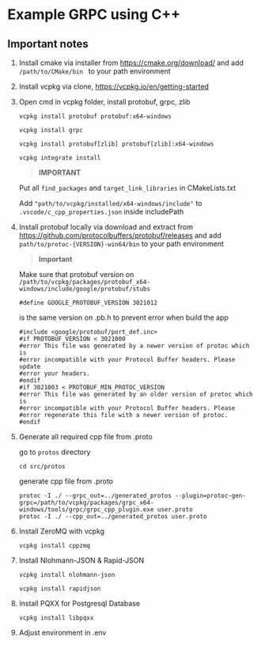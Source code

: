 # Example GRPC using C++

## Important notes

1. Install cmake via installer from https://cmake.org/download/ and add  ```/path/to/CMake/bin ``` to your path environment
   
2. Install vcpkg via clone, https://vcpkg.io/en/getting-started
   
3. Open cmd in vcpkg folder, install protobuf, grpc, zlib

    ```
    vcpkg install protobuf protobuf:x64-windows
    ```
    
    ```
    vcpkg install grpc
    ```
    
    ```
    vcpkg install protobuf[zlib] protobuf[zlib]:x64-windows
    ```
    
    ```
    vcpkg integrate install
    ```
    
    >**IMPORTANT**
    
    Put all ```find_packages``` and ```target_link_libraries``` in CMakeLists.txt
    
    Add ```"path/to/vcpkg/installed/x64-windows/include"``` to ```.vscode/c_cpp_properties.json``` inside includePath

4. Install protobuf locally via download and extract from https://github.com/protocolbuffers/protobuf/releases and add  ```path/to/protoc-{VERSION}-win64/bin``` to your path environment 

    >**Important**
    
    Make sure that protobuf version on  ```/path/to/vcpkg/packages/protobuf_x64-windows/include/google/protobuf/stubs```
    
    ```
    #define GOOGLE_PROTOBUF_VERSION 3021012
    ```

    is the same version on .pb.h to prevent error when build the app
    
    ```
    #include <google/protobuf/port_def.inc>
    #if PROTOBUF_VERSION < 3021000
    #error This file was generated by a newer version of protoc which is
    #error incompatible with your Protocol Buffer headers. Please update
    #error your headers.
    #endif
    #if 3021003 < PROTOBUF_MIN_PROTOC_VERSION
    #error This file was generated by an older version of protoc which is
    #error incompatible with your Protocol Buffer headers. Please
    #error regenerate this file with a newer version of protoc.
    #endif
    ```

5. Generate all required cpp file from .proto 

    go to ```protos``` directory

    ```
    cd src/protos
    ```

    generate cpp file from .proto
    ```
    protoc -I ./ --grpc_out=../generated_protos --plugin=protoc-gen-grpc=/path/to/vcpkg/packages/grpc_x64-windows/tools/grpc/grpc_cpp_plugin.exe user.proto
    protoc -I ./ --cpp_out=../generated_protos user.proto
    ```
6. Install ZeroMQ with vcpkg

    ```
    vcpkg install cppzmq
    ```
    
7. Install Nlohmann-JSON & Rapid-JSON

    ```
    vcpkg install nlohmann-json
    ```

    ```
    vcpkg install rapidjson
    ```

8. Install PQXX for Postgresql Database
    ```
    vcpkg install libpqxx
    ```
    
9. Adjust environment in .env

